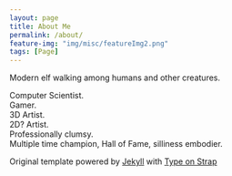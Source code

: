 ```yaml
---
layout: page
title: About Me
permalink: /about/
feature-img: "img/misc/featureImg2.png"
tags: [Page]
---
```


Modern elf walking among humans and other creatures.

Computer Scientist. <br />
Gamer. <br />
3D Artist. <br />
2D? Artist. <br />
Professionally clumsy. <br />
Multiple time champion, Hall of Fame, silliness embodier. <br />


 
Original template powered by <a href="https://jekyllrb.com/">Jekyll</a> with <a href="https://github.com/sylhare/Type-on-Strap">Type on Strap</a>
